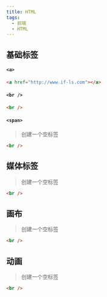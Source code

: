 ```yaml
---
title: HTML
tags:
  - 前端
  - HTML
---
```


## 基础标签
#### `<a>`
``` html
<a href="http://www.if-ls.com"></a>
```

#### `<br />`
``` html
<br />
```

#### `<span>`
> 创建一个空标签
``` html
<br />
```

## 媒体标签
> 创建一个空标签
``` html
<br />
```

## 画布
> 创建一个空标签
``` html
<br />
```

## 动画
> 创建一个空标签
``` html
<br />
```
